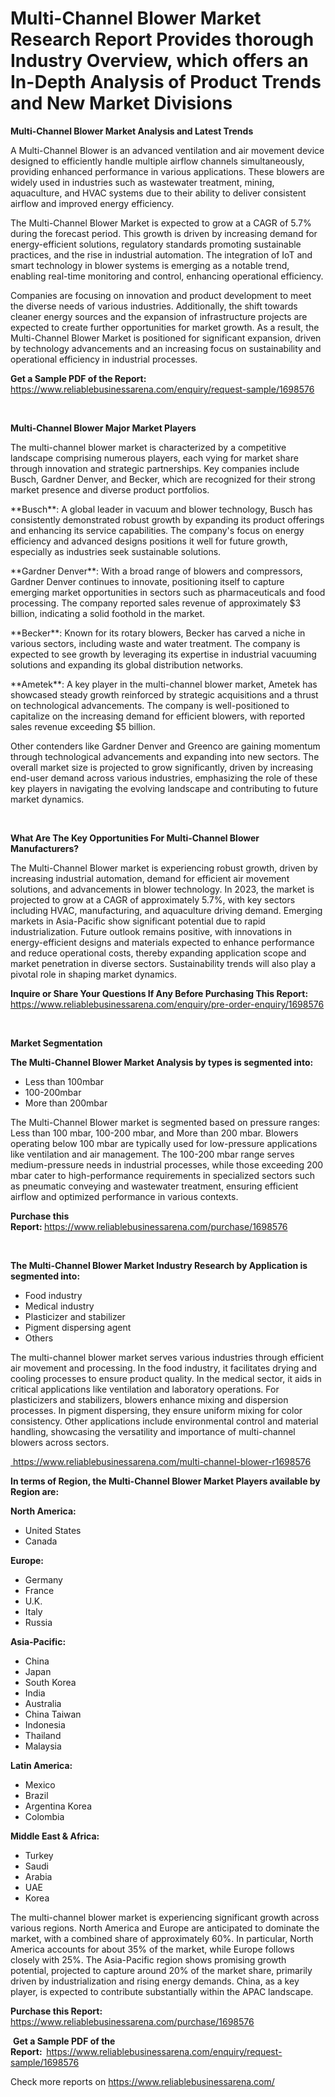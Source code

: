 <p><h1>Multi-Channel Blower Market Research Report Provides thorough Industry Overview, which offers an In-Depth Analysis of Product Trends and New Market Divisions</h1></p><p><strong>Multi-Channel Blower Market Analysis and Latest Trends</strong></p>
<p><p>A Multi-Channel Blower is an advanced ventilation and air movement device designed to efficiently handle multiple airflow channels simultaneously, providing enhanced performance in various applications. These blowers are widely used in industries such as wastewater treatment, mining, aquaculture, and HVAC systems due to their ability to deliver consistent airflow and improved energy efficiency.</p><p>The Multi-Channel Blower Market is expected to grow at a CAGR of 5.7% during the forecast period. This growth is driven by increasing demand for energy-efficient solutions, regulatory standards promoting sustainable practices, and the rise in industrial automation. The integration of IoT and smart technology in blower systems is emerging as a notable trend, enabling real-time monitoring and control, enhancing operational efficiency.</p><p>Companies are focusing on innovation and product development to meet the diverse needs of various industries. Additionally, the shift towards cleaner energy sources and the expansion of infrastructure projects are expected to create further opportunities for market growth. As a result, the Multi-Channel Blower Market is positioned for significant expansion, driven by technology advancements and an increasing focus on sustainability and operational efficiency in industrial processes.</p></p>
<p><strong>Get a Sample PDF of the Report:&nbsp;</strong> <a href="https://www.reliablebusinessarena.com/enquiry/request-sample/1698576?utm_campaign=1841&utm_medium=2&utm_source=Github&utm_content=ia&utm_term=09012025&utm_id=multi-channel-blower">https://www.reliablebusinessarena.com/enquiry/request-sample/1698576</a></p>
<p>&nbsp;</p>
<p><strong>Multi-Channel Blower Major Market Players</strong></p>
<p><p>The multi-channel blower market is characterized by a competitive landscape comprising numerous players, each vying for market share through innovation and strategic partnerships. Key companies include Busch, Gardner Denver, and Becker, which are recognized for their strong market presence and diverse product portfolios.</p><p>**Busch**: A global leader in vacuum and blower technology, Busch has consistently demonstrated robust growth by expanding its product offerings and enhancing its service capabilities. The company's focus on energy efficiency and advanced designs positions it well for future growth, especially as industries seek sustainable solutions.</p><p>**Gardner Denver**: With a broad range of blowers and compressors, Gardner Denver continues to innovate, positioning itself to capture emerging market opportunities in sectors such as pharmaceuticals and food processing. The company reported sales revenue of approximately $3 billion, indicating a solid foothold in the market.</p><p>**Becker**: Known for its rotary blowers, Becker has carved a niche in various sectors, including waste and water treatment. The company is expected to see growth by leveraging its expertise in industrial vacuuming solutions and expanding its global distribution networks.</p><p>**Ametek**: A key player in the multi-channel blower market, Ametek has showcased steady growth reinforced by strategic acquisitions and a thrust on technological advancements. The company is well-positioned to capitalize on the increasing demand for efficient blowers, with reported sales revenue exceeding $5 billion.</p><p>Other contenders like Gardner Denver and Greenco are gaining momentum through technological advancements and expanding into new sectors. The overall market size is projected to grow significantly, driven by increasing end-user demand across various industries, emphasizing the role of these key players in navigating the evolving landscape and contributing to future market dynamics.</p></p>
<p>&nbsp;</p>
<p><strong>What Are The Key Opportunities For Multi-Channel Blower Manufacturers?</strong></p>
<p><p>The Multi-Channel Blower market is experiencing robust growth, driven by increasing industrial automation, demand for efficient air movement solutions, and advancements in blower technology. In 2023, the market is projected to grow at a CAGR of approximately 5.7%, with key sectors including HVAC, manufacturing, and aquaculture driving demand. Emerging markets in Asia-Pacific show significant potential due to rapid industrialization. Future outlook remains positive, with innovations in energy-efficient designs and materials expected to enhance performance and reduce operational costs, thereby expanding application scope and market penetration in diverse sectors. Sustainability trends will also play a pivotal role in shaping market dynamics.</p></p>
<p><strong>Inquire or Share Your Questions If Any Before Purchasing This Report:</strong> <a href="https://www.reliablebusinessarena.com/enquiry/pre-order-enquiry/1698576?utm_campaign=1841&utm_medium=2&utm_source=Github&utm_content=ia&utm_term=09012025&utm_id=multi-channel-blower">https://www.reliablebusinessarena.com/enquiry/pre-order-enquiry/1698576</a></p>
<p>&nbsp;</p>
<p><strong>Market Segmentation</strong></p>
<p><strong>The Multi-Channel Blower Market Analysis by types is segmented into:</strong></p>
<p><ul><li>Less than 100mbar</li><li>100-200mbar</li><li>More than 200mbar</li></ul></p>
<p><p>The Multi-Channel Blower market is segmented based on pressure ranges: Less than 100 mbar, 100-200 mbar, and More than 200 mbar. Blowers operating below 100 mbar are typically used for low-pressure applications like ventilation and air management. The 100-200 mbar range serves medium-pressure needs in industrial processes, while those exceeding 200 mbar cater to high-performance requirements in specialized sectors such as pneumatic conveying and wastewater treatment, ensuring efficient airflow and optimized performance in various contexts.</p></p>
<p><strong>Purchase this Report:&nbsp;</strong><a href="https://www.reliablebusinessarena.com/purchase/1698576?utm_campaign=1841&utm_medium=2&utm_source=Github&utm_content=ia&utm_term=09012025&utm_id=multi-channel-blower">https://www.reliablebusinessarena.com/purchase/1698576</a></p>
<p>&nbsp;</p>
<p><strong>The Multi-Channel Blower Market Industry Research by Application is segmented into:</strong></p>
<p><ul><li>Food industry</li><li>Medical industry</li><li>Plasticizer and stabilizer</li><li>Pigment dispersing agent</li><li>Others</li></ul></p>
<p><p>The multi-channel blower market serves various industries through efficient air movement and processing. In the food industry, it facilitates drying and cooling processes to ensure product quality. In the medical sector, it aids in critical applications like ventilation and laboratory operations. For plasticizers and stabilizers, blowers enhance mixing and dispersion processes. In pigment dispersing, they ensure uniform mixing for color consistency. Other applications include environmental control and material handling, showcasing the versatility and importance of multi-channel blowers across sectors.</p></p>
<p><a href="https://www.reliablebusinessarena.com/multi-channel-blower-r1698576?utm_campaign=1841&utm_medium=2&utm_source=Github&utm_content=ia&utm_term=09012025&utm_id=multi-channel-blower">&nbsp;https://www.reliablebusinessarena.com/multi-channel-blower-r1698576</a></p>
<p><strong>In terms of Region, the Multi-Channel Blower Market Players available by Region are:</strong></p>
<p>
    <p> <strong> North America: </strong>
        <ul>
            <li>United States</li>
            <li>Canada</li>
        </ul>
        </p> 
    <p> <strong> Europe: </strong>
        <ul>
            <li>Germany</li>
            <li>France</li>
            <li>U.K.</li>
            <li>Italy</li>
            <li>Russia</li>
        </ul>
        </p> 
    <p> <strong> Asia-Pacific: </strong>
        <ul>
            <li>China</li>
            <li>Japan</li>
            <li>South Korea</li>
            <li>India</li>
            <li>Australia</li>
            <li>China Taiwan</li>
            <li>Indonesia</li>
            <li>Thailand</li>
            <li>Malaysia</li>
        </ul>
        </p> 
    <p> <strong> Latin America: </strong>
        <ul>
            <li>Mexico</li>
            <li>Brazil</li>
            <li>Argentina Korea</li>
            <li>Colombia</li>
        </ul>
        </p> 
    <p> <strong> Middle East & Africa: </strong>
        <ul>
            <li>Turkey</li>
            <li>Saudi</li>
            <li>Arabia</li>
            <li>UAE</li>
            <li>Korea</li>
        </ul>
    </p>
    </p>
<p><p>The multi-channel blower market is experiencing significant growth across various regions. North America and Europe are anticipated to dominate the market, with a combined share of approximately 60%. In particular, North America accounts for about 35% of the market, while Europe follows closely with 25%. The Asia-Pacific region shows promising growth potential, projected to capture around 20% of the market share, primarily driven by industrialization and rising energy demands. China, as a key player, is expected to contribute substantially within the APAC landscape.</p></p>
<p><strong>Purchase this Report: </strong><a href="https://www.reliablebusinessarena.com/purchase/1698576?utm_campaign=1841&utm_medium=2&utm_source=Github&utm_content=ia&utm_term=09012025&utm_id=multi-channel-blower">https://www.reliablebusinessarena.com/purchase/1698576</a></p>
<p>&nbsp;<strong>Get a Sample PDF of the Report:&nbsp;&nbsp;</strong><a href="https://www.reliablebusinessarena.com/enquiry/request-sample/1698576?utm_campaign=1841&utm_medium=2&utm_source=Github&utm_content=ia&utm_term=09012025&utm_id=multi-channel-blower">https://www.reliablebusinessarena.com/enquiry/request-sample/1698576</a></p>
<p><strong></strong></p>
<p>Check more reports on <a href="https://www.reliablebusinessarena.com/?utm_campaign=1841&utm_medium=2&utm_source=Github&utm_content=ia&utm_term=09012025&utm_id=multi-channel-blower">https://www.reliablebusinessarena.com/</a></p>